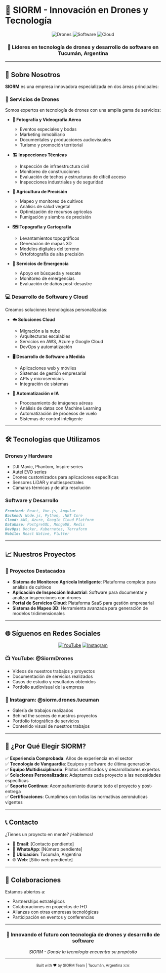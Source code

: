 # 🚁 SIORM - Innovación en Drones y Tecnología

<div align="center">
  <img src="https://img.shields.io/badge/Drones-Innovación-blue?style=for-the-badge" alt="Drones">
  <img src="https://img.shields.io/badge/Software-Desarrollo-green?style=for-the-badge" alt="Software">
  <img src="https://img.shields.io/badge/Cloud-Soluciones-orange?style=for-the-badge" alt="Cloud">
</div>

<div align="center">
  <h3>🌟 Líderes en tecnología de drones y desarrollo de software en Tucumán, Argentina</h3>
</div>

---

## 🎯 Sobre Nosotros

**SIORM** es una empresa innovadora especializada en dos áreas principales:

### 🚁 **Servicios de Drones**

Somos expertos en tecnología de drones con una amplia gama de servicios:

- **📸 Fotografía y Videografía Aérea**
  - Eventos especiales y bodas
  - Marketing inmobiliario
  - Documentales y producciones audiovisuales
  - Turismo y promoción territorial

- **🏗️ Inspecciones Técnicas**
  - Inspección de infraestructura civil
  - Monitoreo de construcciones
  - Evaluación de techos y estructuras de difícil acceso
  - Inspecciones industriales y de seguridad

- **🌾 Agricultura de Precisión**
  - Mapeo y monitoreo de cultivos
  - Análisis de salud vegetal
  - Optimización de recursos agrícolas
  - Fumigación y siembra de precisión

- **🗺️ Topografía y Cartografía**
  - Levantamientos topográficos
  - Generación de mapas 3D
  - Modelos digitales del terreno
  - Ortofotografía de alta precisión

- **🚨 Servicios de Emergencia**
  - Apoyo en búsqueda y rescate
  - Monitoreo de emergencias
  - Evaluación de daños post-desastre

### 💻 **Desarrollo de Software y Cloud**

Creamos soluciones tecnológicas personalizadas:

- **☁️ Soluciones Cloud**
  - Migración a la nube
  - Arquitecturas escalables
  - Servicios en AWS, Azure y Google Cloud
  - DevOps y automatización

- **🖥️ Desarrollo de Software a Medida**
  - Aplicaciones web y móviles
  - Sistemas de gestión empresarial
  - APIs y microservicios
  - Integración de sistemas

- **🤖 Automatización e IA**
  - Procesamiento de imágenes aéreas
  - Análisis de datos con Machine Learning
  - Automatización de procesos de vuelo
  - Sistemas de control inteligente

---

## 🛠️ Tecnologías que Utilizamos

### Drones y Hardware

- DJI Mavic, Phantom, Inspire series
- Autel EVO series
- Drones customizados para aplicaciones específicas
- Sensores LiDAR y multiespectrales
- Cámaras térmicas y de alta resolución

### Software y Desarrollo

``` markdown
Frontend: React, Vue.js, Angular
Backend: Node.js, Python, .NET Core
Cloud: AWS, Azure, Google Cloud Platform
Database: PostgreSQL, MongoDB, Redis
DevOps: Docker, Kubernetes, Terraform
Mobile: React Native, Flutter
```

---

## 📈 Nuestros Proyectos

### 🌟 Proyectos Destacados

- **Sistema de Monitoreo Agrícola Inteligente**: Plataforma completa para análisis de cultivos
- **Aplicación de Inspección Industrial**: Software para documentar y analizar inspecciones con drones
- **Portal de Servicios Cloud**: Plataforma SaaS para gestión empresarial
- **Sistema de Mapeo 3D**: Herramienta avanzada para generación de modelos tridimensionales

---

## 🌐 Síguenos en Redes Sociales

<div align="center">
  
[![YouTube](https://img.shields.io/badge/YouTube-FF0000?style=for-the-badge&logo=youtube&logoColor=white)](https://www.youtube.com/@SiormDrones)
[![Instagram](https://img.shields.io/badge/Instagram-E4405F?style=for-the-badge&logo=instagram&logoColor=white)](https://www.instagram.com/siorm.drones.tucuman/)

</div>

### 📺 **YouTube: @SiormDrones**

- Videos de nuestros trabajos y proyectos
- Documentación de servicios realizados
- Casos de estudio y resultados obtenidos
- Portfolio audiovisual de la empresa

### 📱 **Instagram: @siorm.drones.tucuman**

- Galería de trabajos realizados
- Behind the scenes de nuestros proyectos
- Portfolio fotográfico de servicios
- Contenido visual de nuestros trabajos

---

## 🎯 ¿Por Qué Elegir SIORM?

✅ **Experiencia Comprobada**: Años de experiencia en el sector  
✅ **Tecnología de Vanguardia**: Equipos y software de última generación  
✅ **Equipo Multidisciplinario**: Pilotos certificados y desarrolladores expertos  
✅ **Soluciones Personalizadas**: Adaptamos cada proyecto a las necesidades específicas  
✅ **Soporte Continuo**: Acompañamiento durante todo el proyecto y post-entrega  
✅ **Certificaciones**: Cumplimos con todas las normativas aeronáuticas vigentes  

---

## 📞 Contacto

¿Tienes un proyecto en mente? ¡Hablemos!

- 📧 **Email**: [Contacto pendiente]
- 📱 **WhatsApp**: [Número pendiente]
- 📍 **Ubicación**: Tucumán, Argentina
- 🌐 **Web**: [Sitio web pendiente]

---

## 🤝 Colaboraciones

Estamos abiertos a:

- Partnerships estratégicos
- Colaboraciones en proyectos de I+D
- Alianzas con otras empresas tecnológicas
- Participación en eventos y conferencias

---

<div align="center">
  <h3>🚀 Innovando el futuro con tecnología de drones y desarrollo de software</h3>
  <p><em>SIORM - Donde la tecnología encuentra su propósito</em></p>
</div>

---

<div align="center">
  <sub>Built with ❤️ by SIORM Team | Tucumán, Argentina 🇦🇷</sub>
</div>
